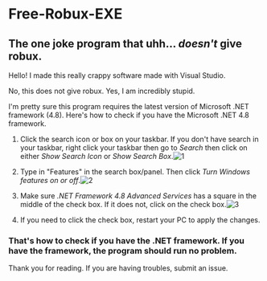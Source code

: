 # Free-Robux-EXE
## The one joke program that uhh... *doesn't* give robux.
Hello! I made this really crappy software made with Visual Studio.

No, this does not give robux. Yes, I am incredibly stupid.

I'm pretty sure this program requires the latest version of Microsoft .NET framework (4.8). Here's how to check if you have the Microsoft .NET 4.8 framework.

1. Click the search icon or box on your taskbar. If you don't have search in your taskbar, right click your taskbar then go to *Search* then click on either *Show Search Icon* or *Show Search Box*.![1](https://user-images.githubusercontent.com/72896961/141380671-d24d260c-5c70-40de-9e68-cd68c458c2b8.png)

2. Type in "Features" in the search box/panel. Then click *Turn Windows features on or off*.![2](https://user-images.githubusercontent.com/72896961/141380949-bb6946be-b3ce-46c1-bbd5-83d3909998c3.png)

3. Make sure *.NET Framework 4.8 Advanced Services* has a square in the middle of the check box. If it does not, click on the check box.![3](https://user-images.githubusercontent.com/72896961/141381367-b7548f1b-faff-483e-9e0b-259122f8b3b0.png)

4. If you need to click the check box, restart your PC to apply the changes.

### That's how to check if you have the .NET framework. If you have the framework, the program should run no problem.

Thank you for reading. If you are having troubles, submit an issue.
